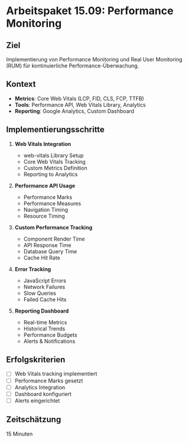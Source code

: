 # Arbeitspaket 15.09: Performance Monitoring

## Ziel
Implementierung von Performance Monitoring und Real User Monitoring (RUM) für kontinuierliche Performance-Überwachung.

## Kontext
- **Metrics**: Core Web Vitals (LCP, FID, CLS, FCP, TTFB)
- **Tools**: Performance API, Web Vitals Library, Analytics
- **Reporting**: Google Analytics, Custom Dashboard

## Implementierungsschritte

1. **Web Vitals Integration**
   - web-vitals Library Setup
   - Core Web Vitals Tracking
   - Custom Metrics Definition
   - Reporting to Analytics

2. **Performance API Usage**
   - Performance Marks
   - Performance Measures
   - Navigation Timing
   - Resource Timing

3. **Custom Performance Tracking**
   - Component Render Time
   - API Response Time
   - Database Query Time
   - Cache Hit Rate

4. **Error Tracking**
   - JavaScript Errors
   - Network Failures
   - Slow Queries
   - Failed Cache Hits

5. **Reporting Dashboard**
   - Real-time Metrics
   - Historical Trends
   - Performance Budgets
   - Alerts & Notifications

## Erfolgskriterien
- [ ] Web Vitals tracking implementiert
- [ ] Performance Marks gesetzt
- [ ] Analytics Integration
- [ ] Dashboard konfiguriert
- [ ] Alerts eingerichtet

## Zeitschätzung
15 Minuten